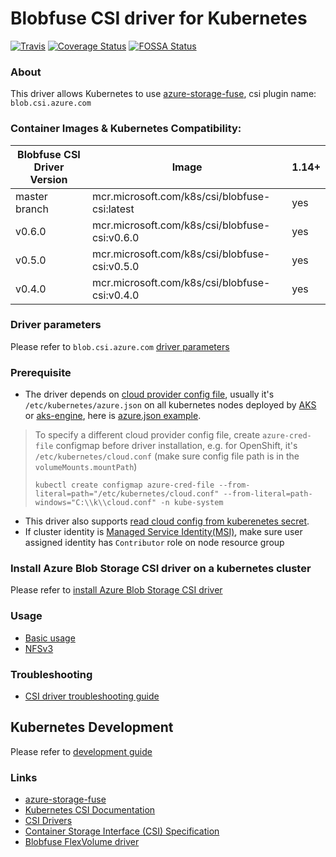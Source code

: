 # Blobfuse CSI driver for Kubernetes
[![Travis](https://travis-ci.org/kubernetes-sigs/blobfuse-csi-driver.svg)](https://travis-ci.org/kubernetes-sigs/blobfuse-csi-driver)
[![Coverage Status](https://coveralls.io/repos/github/kubernetes-sigs/blobfuse-csi-driver/badge.svg?branch=master)](https://coveralls.io/github/kubernetes-sigs/blobfuse-csi-driver?branch=master)
[![FOSSA Status](https://app.fossa.io/api/projects/git%2Bgithub.com%2Fkubernetes-sigs%2Fblobfuse-csi-driver.svg?type=shield)](https://app.fossa.io/projects/git%2Bgithub.com%2Fkubernetes-sigs%2Fblobfuse-csi-driver?ref=badge_shield)

### About
This driver allows Kubernetes to use [azure-storage-fuse](https://github.com/Azure/azure-storage-fuse), csi plugin name: `blob.csi.azure.com`

### Container Images & Kubernetes Compatibility:
|Blobfuse CSI Driver Version    | Image                                              | 1.14+  |
|-------------------------------|----------------------------------------------------|--------|
|master branch                  |mcr.microsoft.com/k8s/csi/blobfuse-csi:latest       | yes    |
|v0.6.0                         |mcr.microsoft.com/k8s/csi/blobfuse-csi:v0.6.0       | yes    |
|v0.5.0                         |mcr.microsoft.com/k8s/csi/blobfuse-csi:v0.5.0       | yes    |
|v0.4.0                         |mcr.microsoft.com/k8s/csi/blobfuse-csi:v0.4.0       | yes    |

### Driver parameters
Please refer to `blob.csi.azure.com` [driver parameters](./docs/driver-parameters.md)

### Prerequisite
 - The driver depends on [cloud provider config file](https://github.com/kubernetes/cloud-provider-azure/blob/master/docs/cloud-provider-config.md), usually it's `/etc/kubernetes/azure.json` on all kubernetes nodes deployed by [AKS](https://docs.microsoft.com/en-us/azure/aks/) or [aks-engine](https://github.com/Azure/aks-engine), here is [azure.json example](./deploy/example/azure.json).
 > To specify a different cloud provider config file, create `azure-cred-file` configmap before driver installation, e.g. for OpenShift, it's `/etc/kubernetes/cloud.conf` (make sure config file path is in the `volumeMounts.mountPath`)
 > ```console
 > kubectl create configmap azure-cred-file --from-literal=path="/etc/kubernetes/cloud.conf" --from-literal=path-windows="C:\\k\\cloud.conf" -n kube-system
 > ```
 - This driver also supports [read cloud config from kuberenetes secret](./docs/read-from-secret.md).
 - If cluster identity is [Managed Service Identity(MSI)](https://docs.microsoft.com/en-us/azure/aks/use-managed-identity), make sure user assigned identity has `Contributor` role on node resource group

### Install Azure Blob Storage CSI driver on a kubernetes cluster
Please refer to [install Azure Blob Storage CSI driver](https://github.com/kubernetes-sigs/blobfuse-csi-driver/blob/master/docs/install-blobfuse-csi-driver.md)

### Usage
 - [Basic usage](./deploy/example/e2e_usage.md)
 - [NFSv3](./deploy/example/nfs)
 
### Troubleshooting
 - [CSI driver troubleshooting guide](./docs/csi-debug.md)

## Kubernetes Development
Please refer to [development guide](./docs/csi-dev.md)


### Links
 - [azure-storage-fuse](https://github.com/Azure/azure-storage-fuse)
 - [Kubernetes CSI Documentation]( https://kubernetes-csi.github.io/docs/)
 - [CSI Drivers](https://github.com/kubernetes-csi/drivers)
 - [Container Storage Interface (CSI) Specification](https://github.com/container-storage-interface/spec)
 - [Blobfuse FlexVolume driver](https://github.com/Azure/kubernetes-volume-drivers/tree/master/flexvolume/blobfuse)
